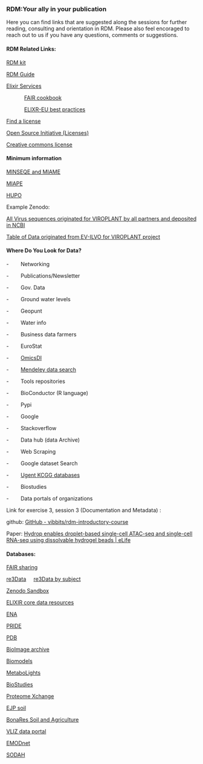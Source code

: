 ### RDM:Your ally in your publication

Here you can find links that are suggested along the sessions for further reading, consulting and orientation in RDM. Please also feel encoraged to reach out to us if you have any questions, comments or suggestions.

#### RDM Related Links:

[RDM kit](https://rdmkit.elixir-europe.org/)

[RDM Guide](https://rdmkit.elixir-europe.org/)

[Elixir Services](https://www.elixir-belgium.org/services)

            [FAIR cookbook](https://faircookbook.elixir-europe.org/content/home.html)

            [ELIXR-EU best practices](https://elixir-europe.org/what-we-offer/guidelines)

[Find a license](https://choosealicense.com/)

[Open Source Initiative (Licenses)](https://opensource.org/licenses)

[Creative commons license](https://creativecommons.org/about/cclicenses/)



#### Minimum information

[MINSEQE and MIAME](https://www.ncbi.nlm.nih.gov/geo/info/MIAME.html)

[MIAPE](https://pubmed.ncbi.nlm.nih.gov/24136562/)

[HUPO](https://www.hupo.org/Proteomics-Standards-Initiative)

Example Zenodo:

[All
Virus sequences originated for VIROPLANT by all partners and deposited in NCBI](https://zenodo.org/record/6054494#.Y5hgZXbMK5c)

[Table
of Data originated from EV-ILVO for VIROPLANT project](https://zenodo.org/record/6054397#.Y5hhKnbMK5c)  

#### Where Do You Look for Data?

-        Networking

-        Publications/Newsletter

-        Gov. Data

-        Ground water levels

-        Geopunt

-        Water info

-        Business data farmers

-        EuroStat

-        [OmicsDI](https://www.omicsdi.org/)

-        [Mendeley data
search](https://data.mendeley.com/)

-        Tools repositories

-        BioConductor (R language)

-        Pypi

-        Google

-        Stackoverflow

-        Data hub (data Archive)

-        Web Scraping

-        Google dataset Search

-        [Ugent
KCGG databases](https://www.kcgg.ugent.be/zoeken/databanken/)

-        Biostudies

-        Data portals of organizations

Link for exercise 3, session 3 (Documentation
and Metadata) :

github: [GitHub - vibbits/rdm-introductory-course](https://github.com/vibbits/rdm-course-2022)

Paper: [Hydrop enables droplet-based single-cell ATAC-seq and single-cell RNA-seq using dissolvable hydrogel beads | eLife](https://elifesciences.org/articles/73971)

#### Databases:

[FAIR sharing](https://fairsharing.org/)

[re3Data](https://www.re3data.org/)     [re3Data by subject](https://www.re3data.org/browse/by-subject/)

[Zenodo Sandbox](https://sandbox.zenodo.org/)

[ELIXIR core data resources](https://elixir-europe.org/platforms/data/core-data-resources)

[ENA](https://www.ebi.ac.uk/ena/browser/home)

[PRIDE](https://www.ebi.ac.uk/pride/)

[PDB](https://www.ebi.ac.uk/pdbe/)

[BioImage
archive](https://www.ebi.ac.uk/bioimage-archive/)

[Biomodels](https://www.ebi.ac.uk/biomodels/)

[MetaboLights](https://www.ebi.ac.uk/metabolights/)

[BioStudies](https://www.ebi.ac.uk/biostudies/)

[Proteome Xchange](http://www.proteomexchange.org/)

[EJP soil](https://ejpsoil.eu/)

[BonaRes
Soil and Agriculture](https://www.bonares.de/datacentre/research-data)

[VLIZ
data portal](https://www.vliz.be/en/data-submission)

[EMODnet](https://emodnet.ec.europa.eu/en)

[SODAH](https://www.sodha.be/) 
